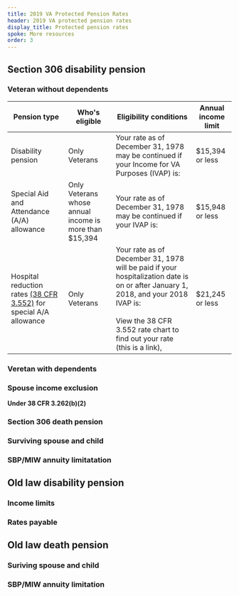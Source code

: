 ```yaml
---
title: 2019 VA Protected Pension Rates
header: 2019 VA protected pension rates
display_title: Protected pension rates
spoke: More resources
order: 3
---
```


## Section 306 disability pension

### Veteran without dependents

| Pension type | Who's eligible | Eligibility conditions | Annual income limit |
|--------------|--------------- | ---------------------- | --------------|
| Disability pension | Only Veterans | Your rate as of December 31, 1978 may be continued if your Income for VA Purposes (IVAP) is: | $15,394 or less |
| Special Aid and Attendance (A/A) allowance | Only Veterans whose annual income is more than $15,394 | Your rate as of December 31, 1978 may be continued if your IVAP is: | $15,948 or less |
| Hospital reduction rates [(38 CFR 3.552)](https://www.law.cornell.edu/cfr/text/38/3.552) for special A/A allowance	 | Only Veterans |  Your rate as of December 31, 1978 will be paid if your hospitalization date is on or after January 1, 2018, and your 2018 IVAP is: <br> <br> View the 38 CFR 3.552 rate chart to find out your rate (this is a link),|  $21,245 or less   |

### Veretan with dependents

### Spouse income exclusion
<strong>Under 38 CFR 3.262(b)(2)</strong>

### Section 306 death pension

### Surviving spouse and child

### SBP/MIW annuity limitatation

## Old law disability pension

### Income limits

### Rates payable

## Old law death pension

### Suriving spouse and child

### SBP/MIW annuity limitation
